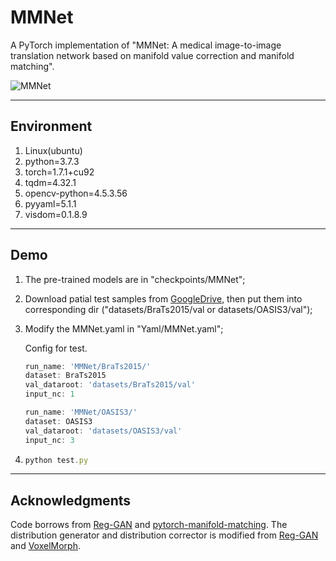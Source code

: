 # MMNet
A PyTorch implementation of "MMNet: A medical image-to-image translation network based on manifold value correction and manifold matching".

![MMNet](https://typora-lee.oss-cn-chengdu.aliyuncs.com/img-typora/MMNet.png)

---
## Environment
1. Linux(ubuntu)
2. python=3.7.3
3. torch=1.7.1+cu92
4. tqdm=4.32.1
5. opencv-python=4.5.3.56
6. pyyaml=5.1.1
7. visdom=0.1.8.9

---

## Demo

1. The pre-trained models are in "checkpoints/MMNet";

2. Download patial test samples from [GoogleDrive](https://drive.google.com/drive/folders/1C6XNJSUw_1kR8fwYot47WlJTb08pFRu0?usp=sharing), then put them into corresponding dir ("datasets/BraTs2015/val or datasets/OASIS3/val");

3. Modify the MMNet.yaml in "Yaml/MMNet.yaml";

   Config for test.

   ```js
   run_name: 'MMNet/BraTs2015/'
   dataset: BraTs2015
   val_dataroot: 'datasets/BraTs2015/val'
   input_nc: 1
   ```

   ```js
   run_name: 'MMNet/OASIS3/'
   dataset: OASIS3
   val_dataroot: 'datasets/OASIS3/val'
   input_nc: 3
   ```

   

4. ```js
   python test.py
   ```

---

## Acknowledgments

Code borrows from [Reg-GAN](https://github.com/Kid-Liet/Reg-GAN) and [pytorch-manifold-matching](https://github.com/dzld00/pytorch-manifold-matching). The distribution generator and distribution corrector is modified from [Reg-GAN](https://github.com/Kid-Liet/Reg-GAN) and [VoxelMorph](https://github.com/voxelmorph/voxelmorph).
